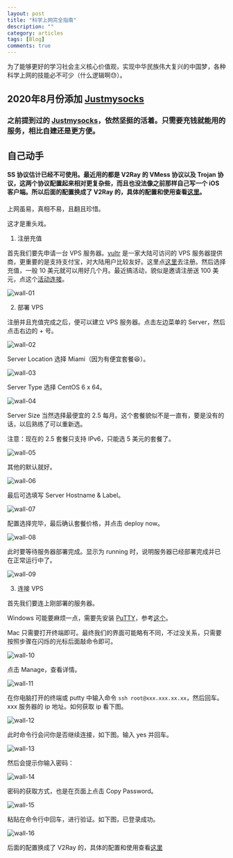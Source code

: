 ```yaml
---
layout: post
title: "科学上网完全指南"
description: ""
category: articles
tags: [Blog]
comments: true
---
```



为了能够更好的学习社会主义核心价值观，实现中华民族伟大复兴的中国梦，各种科学上网的技能必不可少（什么逻辑啊😓）。

## 2020年8月份添加 [Justmysocks](https://justmysocks.net/members/aff.php?aff=2981)

### 之前提到过的 [Justmysocks](https://justmysocks.net/members/aff.php?aff=2981)，依然坚挺的活着。只需要充钱就能用的服务，相比自建还是更方便。

## 自己动手

#### SS 协议估计已经不可使用。最近用的都是 V2Ray 的 VMess 协议以及 Trojan 协议，这两个协议配置起来相对更复杂些，而且也没法像之前那样自己写一个 iOS 客户端。所以后面的配置换成了 V2Ray 的，具体的配置和使用查看[这里](http://ibloodline.com/articles/2019/06/24/v2ray.html)。

上网虽易，真相不易，且翻且珍惜。

这才是重头戏。

1) 注册充值

首先我们要先申请一台 VPS 服务器。[vultr](https://www.vultr.com/?ref=7258410) 是一家大陆可访问的 VPS 服务器提供商，更重要的是支持支付宝，对大陆用户比较友好。这里点[这里](https://www.vultr.com/?ref=7258410)去注册。然后选择充值，一般 10 美元就可以用好几个月。最近搞活动，貌似是邀请注册送 100 美元，点这个[活动连接](https://www.vultr.com/?ref=8384785-6G)。

![wall-01](../../../../images/20180201-fuck-wall/01.png)

2) 部署 VPS

注册并且充值完成之后，便可以建立 VPS 服务器。点击左边菜单的 Server，然后点击右边的 + 号。

![wall-02](../../../../images/20180201-fuck-wall/02.png)

Server Location 选择 Miami（因为有便宜套餐😆）。

![wall-03](../../../../images/20180201-fuck-wall/03.png)

Server Type 选择 CentOS 6 x 64。

![wall-04](../../../../images/20180201-fuck-wall/04.png)

Server Size 当然选择最便宜的 2.5 每月。这个套餐貌似不是一直有，要是没有的话，以后熟练了可以重新选。

注意：现在的 2.5 套餐只支持 IPv6，只能选 5 美元的套餐了。

![wall-05](../../../../images/20180201-fuck-wall/05.png)

其他的默认就好。

![wall-06](../../../../images/20180201-fuck-wall/06.png)

最后可选填写 Server Hostname & Label。

![wall-07](../../../../images/20180201-fuck-wall/07.png)

配置选择完毕，最后确认套餐价格，并点击 deploy now。

![wall-08](../../../../images/20180201-fuck-wall/08.png)

此时要等待服务器部署完成。显示为 running 时，说明服务器已经部署完成并已在正常运行中了。

![wall-09](../../../../images/20180201-fuck-wall/09.png)

3) 连接 VPS

首先我们要连上刚部署的服务器。

Windows 可能要麻烦一点，需要先安装 [PuTTY](https://www.putty.org/)，参考[这个](https://jingyan.baidu.com/article/5225f26b57832be6fa09088d.html)。

Mac 只需要打开终端即可。最终我们的界面可能略有不同，不过没关系，只需要按照步骤在闪烁的光标后面敲命令即可。

![wall-10](../../../../images/20180201-fuck-wall/10.png)

点击 Manage，查看详情。

![wall-11](../../../../images/20180201-fuck-wall/11.png)

在你电脑打开的终端或 putty 中输入命令 `ssh root@xxx.xxx.xx.xx`，然后回车。xxx 服务器的 ip 地址。如何获取 ip 看下图。

![wall-12](../../../../images/20180201-fuck-wall/12.png)

此时命令行会问你是否继续连接，如下图。输入 yes 并回车。

![wall-13](../../../../images/20180201-fuck-wall/13.png)

然后会提示你输入密码：

![wall-14](../../../../images/20180201-fuck-wall/14.png)

密码的获取方式，也是在页面上点击 Copy Password。

![wall-15](../../../../images/20180201-fuck-wall/15.png)

粘贴在命令行中回车，进行验证。如下图，已登录成功。

![wall-16](../../../../images/20180201-fuck-wall/16.png)


后面的配置换成了 V2Ray 的，具体的配置和使用查看[这里](http://ibloodline.com/articles/2019/06/24/v2ray.html)